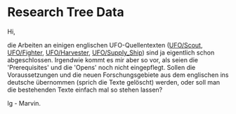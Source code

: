 # Research Tree Data

Hi,

die Arbeiten an einigen englischen UFO-Quellentexten
([UFO/Scout](UFO/Scout "wikilink"),
[UFO/Fighter](UFO/Fighter "wikilink"),
[UFO/Harvester](UFO/Harvester "wikilink"),
[UFO/Supply_Ship](UFO/Supply_Ship "wikilink")) sind ja eigentlich schon
abgeschlossen. Irgendwie kommt es mir aber so vor, als seien die
'Prerequisites' und die 'Opens' noch nicht eingepflegt. Sollen die
Voraussetzungen und die neuen Forschungsgebiete aus dem englischen ins
deutsche übernommen (sprich die Texte gelöscht) werden, oder soll man
die bestehenden Texte einfach mal so stehen lassen?

lg - Marvin.